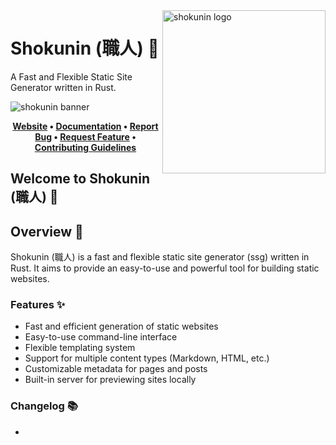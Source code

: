 <!-- markdownlint-disable MD033 MD041 -->

<img src="https://raw.githubusercontent.com/sebastienrousseau/vault/main/assets/shokunin/icon/ico-shokunin.svg" alt="shokunin logo" width="261" align="right" />

<!-- markdownlint-enable MD033 MD041 -->

# Shokunin (職人) 🦀

A Fast and Flexible Static Site Generator written in Rust.

![shokunin banner][banner]

<!-- markdownlint-disable MD033 -->
<center>

**[Website][0]
• [Documentation][8]
• [Report Bug][3]
• [Request Feature][3]
• [Contributing Guidelines][4]**

</center>

<!-- markdownlint-enable MD033 -->

## Welcome to Shokunin (職人) 👋

## Overview 📖

Shokunin (職人) is a fast and flexible static site generator (ssg) written in Rust. It aims to provide an easy-to-use and powerful tool for building static websites.

### Features ✨

- Fast and efficient generation of static websites
- Easy-to-use command-line interface
- Flexible templating system
- Support for multiple content types (Markdown, HTML, etc.)
- Customizable metadata for pages and posts
- Built-in server for previewing sites locally

### Changelog 📚

-

[0]: https://shokunin.one
[3]: https://github.com/sebastienrousseau/shokunin/shokunin/issues
[4]: https://github.com/sebastienrousseau/shokunin/shokunin/blob/main/CONTRIBUTING.md
[8]: https://docs.rs/shokunin

[banner]: https://raw.githubusercontent.com/sebastienrousseau/vault/main/assets/shokunin/title/title-shokunin.svg "shokunin banner"
